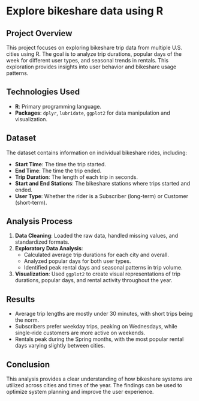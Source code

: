 # Explore bikeshare data using R

## Project Overview

This project focuses on exploring bikeshare trip data from multiple U.S. cities using R. The goal is to analyze trip durations, popular days of the week for different user types, and seasonal trends in rentals. This exploration provides insights into user behavior and bikeshare usage patterns.

## Technologies Used

- **R**: Primary programming language.
- **Packages**: `dplyr`, `lubridate`, `ggplot2` for data manipulation and visualization.

## Dataset

The dataset contains information on individual bikeshare rides, including:
- **Start Time**: The time the trip started.
- **End Time**: The time the trip ended.
- **Trip Duration**: The length of each trip in seconds.
- **Start and End Stations**: The bikeshare stations where trips started and ended.
- **User Type**: Whether the rider is a Subscriber (long-term) or Customer (short-term).

## Analysis Process

1. **Data Cleaning**: Loaded the raw data, handled missing values, and standardized formats.
2. **Exploratory Data Analysis**:
   - Calculated average trip durations for each city and overall.
   - Analyzed popular days for both user types.
   - Identified peak rental days and seasonal patterns in trip volume.
3. **Visualization**: Used `ggplot2` to create visual representations of trip durations, popular days, and rental activity throughout the year.

## Results

- Average trip lengths are mostly under 30 minutes, with short trips being the norm.
- Subscribers prefer weekday trips, peaking on Wednesdays, while single-ride customers are more active on weekends.
- Rentals peak during the Spring months, with the most popular rental days varying slightly between cities.

## Conclusion

This analysis provides a clear understanding of how bikeshare systems are utilized across cities and times of the year. The findings can be used to optimize system planning and improve the user experience.
